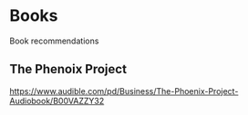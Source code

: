 # Books
Book recommendations

## The Phenoix Project

https://www.audible.com/pd/Business/The-Phoenix-Project-Audiobook/B00VAZZY32


